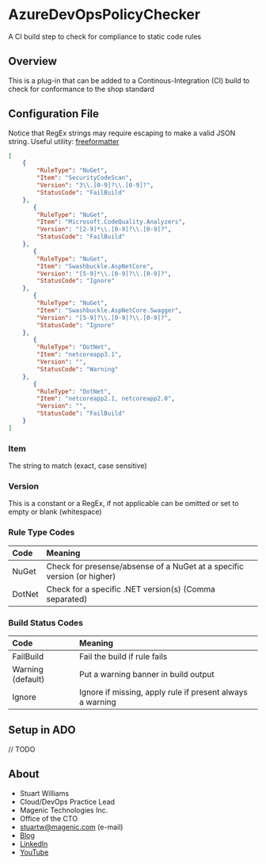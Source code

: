 # AzureDevOpsPolicyChecker

A CI build step to check for compliance to static code rules

## Overview

This is a plug-in that can be added to a Continous-Integration (CI) build to check for conformance to the shop standard

## Configuration File

Notice that RegEx strings may require escaping to make a valid JSON string.
Useful utility: [freeformatter](https://www.freeformatter.com/json-escape.html)

```json
[
    {
        "RuleType": "NuGet",
        "Item": "SecurityCodeScan",
        "Version": "3\\.[0-9]?\\.[0-9]?",
        "StatusCode": "FailBuild"
    },
       {
        "RuleType": "NuGet",
        "Item": "Microsoft.CodeQuality.Analyzers",
        "Version": "[2-9]*\\.[0-9]?\\.[0-9]?",
        "StatusCode": "FailBuild"
    },
       {
        "RuleType": "NuGet",
        "Item": "Swashbuckle.AspNetCore",
        "Version": "[5-9]*\\.[0-9]?\\.[0-9]?",
        "StatusCode": "Ignore"
    },
       {
        "RuleType": "NuGet",
        "Item": "Swashbuckle.AspNetCore.Swagger",
        "Version": "[5-9]?\\.[0-9]?\\.[0-9]?",
        "StatusCode": "Ignore"
    },
       {
        "RuleType": "DotNet",
        "Item": "netcoreapp3.1",
        "Version": "",
        "StatusCode": "Warning"
    },
       {
        "RuleType": "DotNet",
        "Item": "netcoreapp2.1, netcoreapp2.0",
        "Version": "",
        "StatusCode": "FailBuild"
    }
]
```

### Item

The string to match (exact, case sensitive)

### Version

This is a constant or a RegEx, if not applicable can be omitted or set to empty or blank (whitespace)

### Rule Type Codes

|Code|Meaning|
|:--|:--|
|NuGet|Check for presense/absense of a NuGet at a specific version (or higher)|
|DotNet|Check for a specific .NET version(s) (Comma separated)|

### Build Status Codes

|Code|Meaning|
|:--|:--|
|FailBuild|Fail the build if rule fails|
|Warning (default)|Put a warning banner in build output|
|Ignore|Ignore if missing, apply rule if present always a warning|

## Setup in ADO

// TODO

## About ##

* Stuart Williams
* Cloud/DevOps Practice Lead
* Magenic Technologies Inc.
* Office of the CTO
* [stuartw@magenic.com](mailto:stuartw@magenic.com) (e-mail)
* [Blog](http://blitzkriegsoftware.azurewebsites.net/Blog) 
* [LinkedIn](http://lnkd.in/P35kVT) 
* [YouTube](https://www.youtube.com/user/spookdejur1962/videos)
